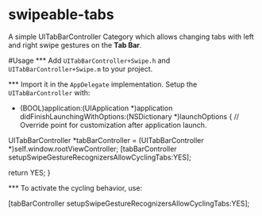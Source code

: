 # swipeable-tabs
A simple UITabBarController Category which allows changing tabs with left and right swipe gestures on the <b>Tab Bar</b>.

#Usage
*** Add `UITabBarController+Swipe.h` and `UITabBarController+Swipe.m` to your project.

*** Import it in the `AppDelegate` implementation. Setup the `UITabBarController` with:

- (BOOL)application:(UIApplication *)application didFinishLaunchingWithOptions:(NSDictionary *)launchOptions {
// Override point for customization after application launch.

UITabBarController *tabBarController = (UITabBarController *)self.window.rootViewController;
[tabBarController setupSwipeGestureRecognizersAllowCyclingTabs:YES];

return YES;
}

*** To activate the cycling behavior, use:

[tabBarController setupSwipeGestureRecognizersAllowCyclingTabs:YES];